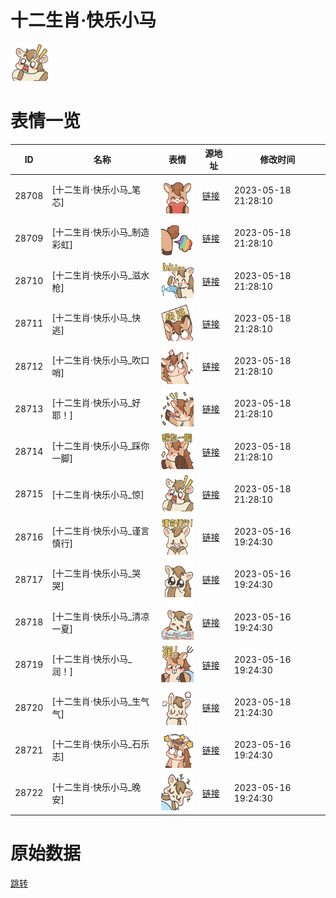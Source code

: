 # 十二生肖·快乐小马

<img src="./cover.png" height="60" alt="cover" />

# 表情一览

|ID|名称|表情|源地址|修改时间|
|----|----|----|----|----|
|28708|[十二生肖·快乐小马_笔芯]|<img src="./pic/028708_%5B十二生肖·快乐小马_笔芯%5D.png" height="60" alt="笔芯"/>|[链接](https://i0.hdslb.com/bfs/garb/d03eca2d681b808331a4583d6837be63e69b78cb.png)|2023-05-18 21:28:10|
|28709|[十二生肖·快乐小马_制造彩虹]|<img src="./pic/028709_%5B十二生肖·快乐小马_制造彩虹%5D.png" height="60" alt="制造彩虹"/>|[链接](https://i0.hdslb.com/bfs/garb/602085e0f81aa54bdc33ba27b49a0b5c6bf379c7.png)|2023-05-18 21:28:10|
|28710|[十二生肖·快乐小马_滋水枪]|<img src="./pic/028710_%5B十二生肖·快乐小马_滋水枪%5D.png" height="60" alt="滋水枪"/>|[链接](https://i0.hdslb.com/bfs/garb/12387b99ca7bcac1d717621e3c0f82d16414628f.png)|2023-05-18 21:28:10|
|28711|[十二生肖·快乐小马_快逃]|<img src="./pic/028711_%5B十二生肖·快乐小马_快逃%5D.png" height="60" alt="快逃"/>|[链接](https://i0.hdslb.com/bfs/garb/d1e54122475ed225019f5610fe2d979ad26cc943.png)|2023-05-18 21:28:10|
|28712|[十二生肖·快乐小马_吹口哨]|<img src="./pic/028712_%5B十二生肖·快乐小马_吹口哨%5D.png" height="60" alt="吹口哨"/>|[链接](https://i0.hdslb.com/bfs/garb/affdd7a90f0c810e4fe27a98520b6f000472df1d.png)|2023-05-18 21:28:10|
|28713|[十二生肖·快乐小马_好耶！]|<img src="./pic/028713_%5B十二生肖·快乐小马_好耶！%5D.png" height="60" alt="好耶！"/>|[链接](https://i0.hdslb.com/bfs/garb/81f57c4a775121fa6adb475bdb4f84859e523d65.png)|2023-05-18 21:28:10|
|28714|[十二生肖·快乐小马_踩你一脚]|<img src="./pic/028714_%5B十二生肖·快乐小马_踩你一脚%5D.png" height="60" alt="踩你一脚"/>|[链接](https://i0.hdslb.com/bfs/garb/e6917d4d01efa1a46d1d6add114382dae92a9f58.png)|2023-05-18 21:28:10|
|28715|[十二生肖·快乐小马_惊]|<img src="./pic/028715_%5B十二生肖·快乐小马_惊%5D.png" height="60" alt="惊"/>|[链接](https://i0.hdslb.com/bfs/garb/69febff4c18088a47bd230f1e54f87885f691364.png)|2023-05-18 21:28:10|
|28716|[十二生肖·快乐小马_谨言慎行]|<img src="./pic/028716_%5B十二生肖·快乐小马_谨言慎行%5D.png" height="60" alt="谨言慎行"/>|[链接](https://i0.hdslb.com/bfs/garb/17c934c541cff87b76dd946180a1a656d826617e.png)|2023-05-16 19:24:30|
|28717|[十二生肖·快乐小马_哭哭]|<img src="./pic/028717_%5B十二生肖·快乐小马_哭哭%5D.png" height="60" alt="哭哭"/>|[链接](https://i0.hdslb.com/bfs/garb/6c5a9df394d35ffdc69434f6fa8c842c6fa7a01e.png)|2023-05-16 19:24:30|
|28718|[十二生肖·快乐小马_清凉一夏]|<img src="./pic/028718_%5B十二生肖·快乐小马_清凉一夏%5D.png" height="60" alt="清凉一夏"/>|[链接](https://i0.hdslb.com/bfs/garb/dc6a34d87fb41a503681839817db9ec0c59fc0fe.png)|2023-05-16 19:24:30|
|28719|[十二生肖·快乐小马_润！]|<img src="./pic/028719_%5B十二生肖·快乐小马_润！%5D.png" height="60" alt="润！"/>|[链接](https://i0.hdslb.com/bfs/garb/306501d56b6410f91ef7c7a3a48b60e370136a37.png)|2023-05-16 19:24:30|
|28720|[十二生肖·快乐小马_生气气]|<img src="./pic/028720_%5B十二生肖·快乐小马_生气气%5D.png" height="60" alt="生气气"/>|[链接](https://i0.hdslb.com/bfs/garb/d727b559a073198829d926566f05e05f624c8904.png)|2023-05-18 21:24:30|
|28721|[十二生肖·快乐小马_石乐志]|<img src="./pic/028721_%5B十二生肖·快乐小马_石乐志%5D.png" height="60" alt="石乐志"/>|[链接](https://i0.hdslb.com/bfs/garb/2913f25f91ce36fc1554aafd08e5d56dbd0a5772.png)|2023-05-16 19:24:30|
|28722|[十二生肖·快乐小马_晚安]|<img src="./pic/028722_%5B十二生肖·快乐小马_晚安%5D.png" height="60" alt="晚安"/>|[链接](https://i0.hdslb.com/bfs/garb/2c35f1077ca8d82eae296d042ed1d80ecf5dae97.png)|2023-05-16 19:24:30|

# 原始数据

[跳转](./raw.json)

